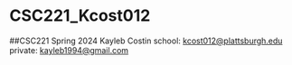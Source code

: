 # CSC221_Kcost012

##CSC221 Spring 2024
Kayleb Costin
school: kcost012@plattsburgh.edu
private: kayleb1994@gmail.com
